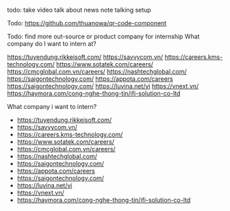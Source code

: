 todo: take video talk about news note talking setup

Todo: https://github.com/thuanowa/qr-code-component

Todo: find more out-source or product company for internship
What company do I want to intern at?

https://tuyendung.rikkeisoft.com/
https://savvycom.vn/
https://careers.kms-technology.com/
https://www.sotatek.com/careers/
https://cmcglobal.com.vn/careers/
https://nashtechglobal.com/
https://saigontechnology.com/
https://appota.com/careers
https://saigontechnology.com/
https://luvina.net/vi
https://vnext.vn/
https://haymora.com/cong-nghe-thong-tin/ifi-solution-co-ltd

What company i want to intern?

- https://tuyendung.rikkeisoft.com/
- https://savvycom.vn/
- https://careers.kms-technology.com/
- https://www.sotatek.com/careers/
- https://cmcglobal.com.vn/careers/
- https://nashtechglobal.com/
- https://saigontechnology.com/
- https://appota.com/careers
- https://saigontechnology.com/
- https://luvina.net/vi
- https://vnext.vn/
- https://haymora.com/cong-nghe-thong-tin/ifi-solution-co-ltd
